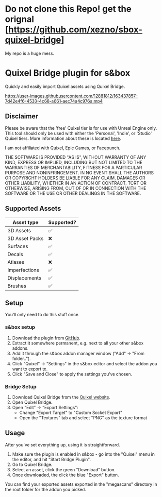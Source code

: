 # Do not clone this Repo! get the orignal [https://github.com/xezno/sbox-quixel-bridge]
My repo is a huge mess.

# Quixel Bridge plugin for s&box

Quickly and easily import Quixel assets using Quixel Bridge.

https://user-images.githubusercontent.com/12881812/163437857-7d42e4f6-4533-4c68-a661-aec74a4c976a.mp4

## Disclaimer

Please be aware that the 'free' Quixel tier is for use with Unreal Engine only.
This tool should only be used with either the 'Personal', 'Indie', or 'Studio' Quixel tiers.
More information about these is located [here](https://quixel.com/pricing).

I am not affiliated with Quixel, Epic Games, or Facepunch.

THE SOFTWARE IS PROVIDED "AS IS", WITHOUT WARRANTY OF ANY KIND, EXPRESS OR
IMPLIED, INCLUDING BUT NOT LIMITED TO THE WARRANTIES OF MERCHANTABILITY,
FITNESS FOR A PARTICULAR PURPOSE AND NONINFRINGEMENT. IN NO EVENT SHALL THE
AUTHORS OR COPYRIGHT HOLDERS BE LIABLE FOR ANY CLAIM, DAMAGES OR OTHER
LIABILITY, WHETHER IN AN ACTION OF CONTRACT, TORT OR OTHERWISE, ARISING FROM,
OUT OF OR IN CONNECTION WITH THE SOFTWARE OR THE USE OR OTHER DEALINGS IN THE
SOFTWARE.

## Supported Assets

| Asset type | Supported? |
|-|-|
| 3D Assets | ✅ |
| 3D Asset Packs | ❌ |
| Surfaces | ✅ |
| Decals | ✅ |
| Atlases | ❌ |
| Imperfections | ✅ |
| Displacements | ✅ |
| Brushes | ✅ |


## Setup

You'll only need to do this stuff once.

### s&box setup

1. Download the plugin from [GitHub](https://github.com/xezno/sbox-quixel-bridge/releases/latest).
2. Extract it somewhere permanent, e.g. next to all your other s&box addons.
3. Add it through the s&box addon manager window ("Add" -> "From folder..").
4. Click "Quixel" -> "Settings" in the s&box editor and select the addon you want to export to.
5. Click "Save and Close" to apply the settings you've chosen.

### Bridge Setup

1. Download Quixel Bridge from the [Quixel website](https://quixel.com/bridge).
2. Open Quixel Bridge.
3. Open "Edit" -> "Export Settings":
   - Change "Export Target" to "Custom Socket Export"
   - Open the "Textures" tab  and select "PNG" as the texture format

## Usage

After you've set everything up, using it is straightforward.

1. Make sure the plugin is enabled in s&box - go into the "Quixel" menu in the editor, and hit "Start Bridge Plugin".
2. Go to Quixel Bridge.
3. Select an asset, click the green "Download" button.
4. Once downloaded, the click the blue "Export" button.

You can find your exported assets exported in the "megascans" directory in the root folder for the addon you picked.
